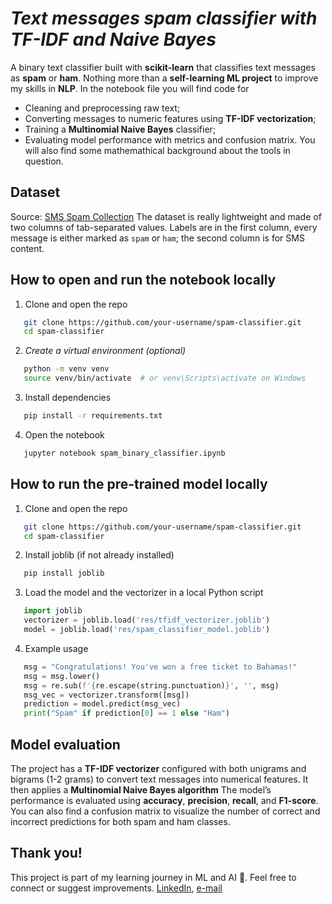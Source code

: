 # *Text messages spam classifier with TF-IDF and Naive Bayes*
A binary text classifier built with **scikit-learn** that classifies text messages as **spam** or **ham**. Nothing more than a **self-learning ML project** to improve my skills in **NLP**. In the notebook file you will find code for
- Cleaning and preprocessing raw text;
- Converting messages to numeric features using **TF-IDF vectorization**;
- Training a **Multinomial Naive Bayes** classifier;
- Evaluating model performance with metrics and confusion matrix.
You will also find some mathemathical background about the tools in question.

## Dataset
Source: [SMS Spam Collection](https://raw.githubusercontent.com/justmarkham/pycon-2016-tutorial/master/data/sms.tsv)
The dataset is really lightweight and made of two columns of tab-separated values. Labels are in the first column, every message is either marked as `spam` or `ham`; the second column is for SMS content.

## How to open and run the notebook locally
1. Clone and open the repo
```bash
   git clone https://github.com/your-username/spam-classifier.git
   cd spam-classifier
```
2. *Create a virtual environment (optional)*
```bash
   python -m venv venv
   source venv/bin/activate  # or venv\Scripts\activate on Windows
```
3. Install dependencies
```bash
   pip install -r requirements.txt
```
4. Open the notebook
```bash
   jupyter notebook spam_binary_classifier.ipynb
```

## How to run the pre-trained model locally
1. Clone and open the repo
```bash
   git clone https://github.com/your-username/spam-classifier.git
   cd spam-classifier
```
2. Install joblib (if not already installed)
```bash
   pip install joblib
```
3. Load the model and the vectorizer in a local Python script
```python
   import joblib
   vectorizer = joblib.load('res/tfidf_vectorizer.joblib')
   model = joblib.load('res/spam_classifier_model.joblib')
```
4. Example usage
```python
   msg = "Congratulations! You've won a free ticket to Bahamas!"
   msg = msg.lower()
   msg = re.sub(f'{re.escape(string.punctuation)}', '', msg)
   msg_vec = vectorizer.transform([msg])
   prediction = model.predict(msg_vec)
   print("Spam" if prediction[0] == 1 else "Ham")
```

## Model evaluation
The project has a **TF-IDF vectorizer** configured with both unigrams and bigrams (1-2 grams) to convert text messages into numerical features. It then applies a **Multinomial Naive Bayes algorithm** The model’s performance is evaluated using  **accuracy**, **precision**, **recall**, and **F1-score**. You can also find a confusion matrix to visualize the number of correct and incorrect predictions for both spam and ham classes.

## Thank you!
This project is part of my learning journey in ML and AI 🙂. Feel free to connect or suggest improvements.
[LinkedIn](https://www.linkedin.com/in/gabriele-lobello/), [e-mail](mailto:gabrielelobello@outlook.com)